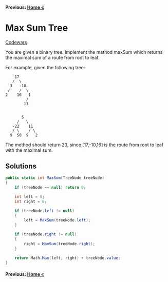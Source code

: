 #### Previous: [Home &laquo;](../Medium.md)

# Max Sum Tree

[Codewars](https://www.codewars.com/kata/57e5279b7cf1aea5cf000359)

You are given a binary tree. Implement the method maxSum which 
returns the maximal sum of a route from root to leaf.

For example, given the following tree:
    
        17
       /  \
      3   -10
     /    /  \
    2    16   1
             /
            13
        
        
           5
         /   \
       -22    11
       / \    / \
      9  50  9   2
        
The method should return 23, since [17,-10,16] is the route
from root to leaf with the maximal sum.


## Solutions

``` cs  
public static int MaxSum(TreeNode treeNode)
{
    if (treeNode == null) return 0;

    int left = 0;
    int right = 0;

    if (treeNode.left != null)
    {
        left = MaxSum(treeNode.left);
    }

    if (treeNode.right != null)
    {
        right = MaxSum(treeNode.right);
    }

    return Math.Max(left, right) + treeNode.value;
}
```

#### Previous: [Home &laquo;](../Medium.md)
